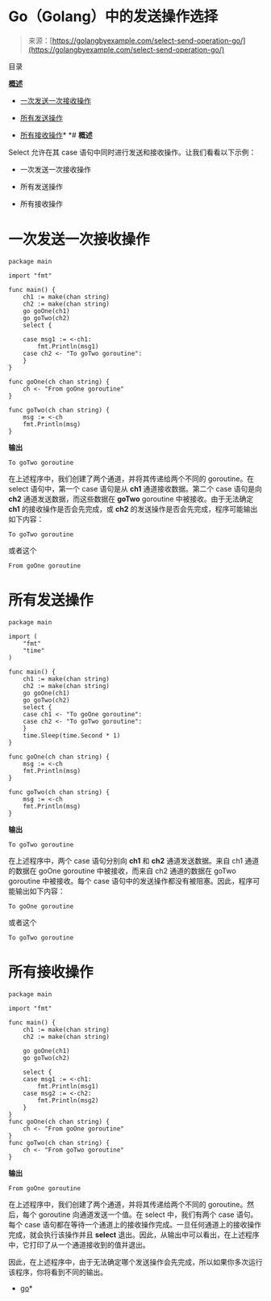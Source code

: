 <!--yml

分类：未分类

日期：2024-10-13 06:23:38

-->

# Go（Golang）中的发送操作选择

> 来源：[https://golangbyexample.com/select-send-operation-go/](https://golangbyexample.com/select-send-operation-go/)

目录

**[概述](#Overview "Overview")**

+   [一次发送一次接收操作](#One_send_one_receive_operation "One send one receive operation")

+   [所有发送操作](#All_send_operations "All send operations")

+   [所有接收操作](#All_receive_operations "All receive_operations")*  *# **概述**

Select 允许在其 case 语句中同时进行发送和接收操作。让我们看看以下示例：

+   一次发送一次接收操作

+   所有发送操作

+   所有接收操作

# **一次发送一次接收操作**

```
package main

import "fmt"

func main() {
    ch1 := make(chan string)
    ch2 := make(chan string)
    go goOne(ch1)
    go goTwo(ch2)
    select {

    case msg1 := <-ch1:
        fmt.Println(msg1)
    case ch2 <- "To goTwo goroutine":
    }
}

func goOne(ch chan string) {
    ch <- "From goOne goroutine"
}

func goTwo(ch chan string) {
    msg := <-ch
    fmt.Println(msg)
}
```

**输出**

```
To goTwo goroutine
```

在上述程序中，我们创建了两个通道，并将其传递给两个不同的 goroutine。在 select 语句中，第一个 case 语句是从 **ch1** 通道接收数据。第二个 case 语句是向 **ch2** 通道发送数据，而这些数据在 **goTwo** goroutine 中被接收。由于无法确定 **ch1** 的接收操作是否会先完成，或 **ch2** 的发送操作是否会先完成，程序可能输出如下内容：

```
To goTwo goroutine
```

或者这个

```
From goOne goroutine
```

# **所有发送操作**

```
package main

import (
    "fmt"
    "time"
)

func main() {
    ch1 := make(chan string)
    ch2 := make(chan string)
    go goOne(ch1)
    go goTwo(ch2)
    select {
    case ch1 <- "To goOne goroutine":
    case ch2 <- "To goTwo goroutine":
    }
    time.Sleep(time.Second * 1)
}

func goOne(ch chan string) {
    msg := <-ch
    fmt.Println(msg)
}    

func goTwo(ch chan string) {
    msg := <-ch
    fmt.Println(msg)
}
```

**输出**

```
To goTwo goroutine
```

在上述程序中，两个 case 语句分别向 **ch1** 和 **ch2** 通道发送数据。来自 ch1 通道的数据在 goOne goroutine 中被接收，而来自 ch2 通道的数据在 goTwo goroutine 中被接收。每个 case 语句中的发送操作都没有被阻塞。因此，程序可能输出如下内容：

```
To goOne goroutine
```

或者这个

```
To goTwo goroutine
```

# **所有接收操作**

```
package main

import "fmt"

func main() {
    ch1 := make(chan string)
    ch2 := make(chan string)

    go goOne(ch1)
    go goTwo(ch2)

    select {
    case msg1 := <-ch1:
        fmt.Println(msg1)
    case msg2 := <-ch2:
        fmt.Println(msg2)
    }
}
func goOne(ch chan string) {
    ch <- "From goOne goroutine"
}
func goTwo(ch chan string) {
    ch <- "From goTwo goroutine"
}
```

**输出**

```
From goOne goroutine
```

在上述程序中，我们创建了两个通道，并将其传递给两个不同的 goroutine。然后，每个 goroutine 向通道发送一个值。在 select 中，我们有两个 case 语句。每个 case 语句都在等待一个通道上的接收操作完成。一旦任何通道上的接收操作完成，就会执行该操作并且 **select** 退出。因此，从输出中可以看出，在上述程序中，它打印了从一个通道接收到的值并退出。

因此，在上述程序中，由于无法确定哪个发送操作会先完成，所以如果你多次运行该程序，你将看到不同的输出。

+   [go](https://golangbyexample.com/tag/go/)*
